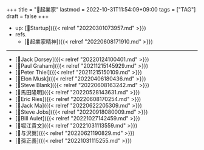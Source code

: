 +++
title = "🔖起業家"
lastmod = 2022-10-31T11:54:09+09:00
tags = ["TAG"]
draft = false
+++

-   up: [📂Startup]({{< relref "20220301073957.md" >}})
-   refs.
    -   [🔖起業家精神]({{< relref "20220608171910.md" >}})

---

-   [👨Jack Dorsey]({{< relref "20220124100401.md" >}})
-   [👨Paul Graham]({{< relref "20211215145929.md" >}})
-   [👨Peter Thiel]({{< relref "20211215150109.md" >}})
-   [👨Elon Musk]({{< relref "20220406180436.md" >}})
-   [👨Steve Blank]({{< relref "20220608163242.md" >}})
-   [👨馬田隆明]({{< relref "20220528143631.md" >}})
-   [👨Eric Ries]({{< relref "20220608170254.md" >}})
-   [👨Jack Ma]({{< relref "20220622205309.md" >}})
-   [👨Steve Jobs]({{< relref "20220918080009.md" >}})
-   [👨Bill Aulet]({{< relref "20221027142459.md" >}})
-   [👨堀江貴文]({{< relref "20221031113559.md" >}})
-   [👨与沢翼]({{< relref "20220621190829.md" >}})
-   [👨孫正義]({{< relref "20221031115255.md" >}})
